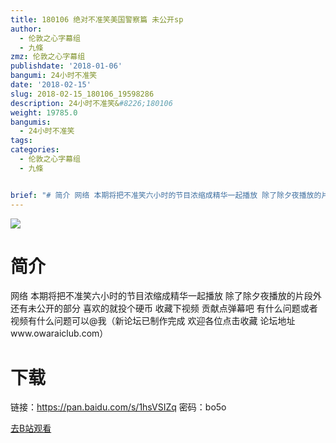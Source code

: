 ```yaml
---
title: 180106 绝对不准笑美国警察篇 未公开sp
author:
  - 伦敦之心字幕组
  - 九條
zmz: 伦敦之心字幕组
publishdate: '2018-01-06'
bangumi: 24小时不准笑
date: '2018-02-15'
slug: 2018-02-15_180106_19598286
description: 24小时不准笑&#8226;180106
weight: 19785.0
bangumis:
  - 24小时不准笑
tags:
categories:
  - 伦敦之心字幕组
  - 九條


brief: "# 简介 网络 本期将把不准笑六小时的节目浓缩成精华一起播放 除了除夕夜播放的片段外 还有未公开的部分 喜欢的就投个硬币 收藏下视频 贡献点弹幕吧 有什么问题或者视频有什么问题可以@我（新论坛已制作完成 欢迎各位点击收藏 论坛地址www.owaraiclub.com） # 下载 链接：https://pan.baidu.com/s/1hsVSIZq 密码：bo5o"
---
```

![](https://i.imgur.com/QW03T3T.jpg)
# 简介  
网络
本期将把不准笑六小时的节目浓缩成精华一起播放 除了除夕夜播放的片段外 还有未公开的部分 喜欢的就投个硬币 收藏下视频 贡献点弹幕吧 有什么问题或者视频有什么问题可以@我（新论坛已制作完成 欢迎各位点击收藏 论坛地址www.owaraiclub.com）  

# 下载
链接：https://pan.baidu.com/s/1hsVSIZq 
密码：bo5o

[去B站观看](https://www.bilibili.com/video/av19598286/)
 

